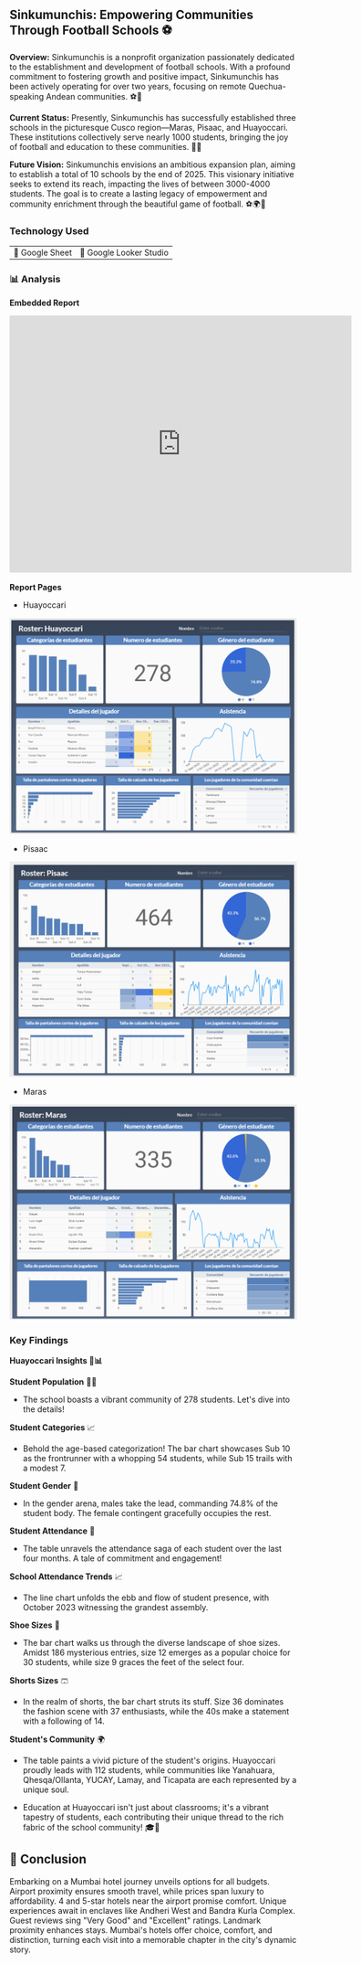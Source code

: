 ## Sinkumunchis: Empowering Communities Through Football Schools ⚽

**Overview:**
Sinkumunchis is a nonprofit organization passionately dedicated to the establishment and development of football schools. With a profound commitment to fostering growth and positive impact, Sinkumunchis has been actively operating for over two years, focusing on remote Quechua-speaking Andean communities. ⚽🌄

**Current Status:**
Presently, Sinkumunchis has successfully established three schools in the picturesque Cusco region—Maras, Pisaac, and Huayoccari. These institutions collectively serve nearly 1000 students, bringing the joy of football and education to these communities. 🏫👫

**Future Vision:**
Sinkumunchis envisions an ambitious expansion plan, aiming to establish a total of 10 schools by the end of 2025. This visionary initiative seeks to extend its reach, impacting the lives of between 3000-4000 students. The goal is to create a lasting legacy of empowerment and community enrichment through the beautiful game of football. ⚽🌍💙

### Technology Used

<table>
  <tr>
    <td>🔹 Google Sheet</td>
    <td>🔹 Google Looker Studio</td>
  </tr>
</table>

### 📊 Analysis

**Embedded Report**

<iframe width="600" height="450" src="https://lookerstudio.google.com/embed/reporting/85837ecb-a3f9-448f-b70b-20c2ec603ac4/page/qlD" frameborder="0" style="border:0" allowfullscreen></iframe>


**Report Pages**

- Huayoccari
  
[![Huayoccari](/images/Sinkumunchis/Sinku_01.png?raw=true)](/images/Sinkumunchis/Sinku_01.png?raw=true) 

- Pisaac
  
[![Pisaac](/images/Sinkumunchis/Sinku_02.png?raw=true)](/images/Sinkumunchis/Sinku_02.png?raw=true) 

- Maras
  
[![Maras](/images/Sinkumunchis/Sinku_03.png?raw=true)](/images/Sinkumunchis/Sinku_03.png?raw=true)  


### Key Findings

**Huayoccari Insights 🏫📊**

**Student Population** 🧑‍🎓
- The school boasts a vibrant community of 278 students. Let's dive into the details!

**Student Categories** 📈
- Behold the age-based categorization! The bar chart showcases Sub 10 as the frontrunner with a whopping 54 students, while Sub 15 trails with a modest 7.

**Student Gender** 🚻
- In the gender arena, males take the lead, commanding 74.8% of the student body. The female contingent gracefully occupies the rest.

**Student Attendance** 📅
- The table unravels the attendance saga of each student over the last four months. A tale of commitment and engagement!

**School Attendance Trends** 📈
- The line chart unfolds the ebb and flow of student presence, with October 2023 witnessing the grandest assembly.

**Shoe Sizes** 👟
- The bar chart walks us through the diverse landscape of shoe sizes. Amidst 186 mysterious entries, size 12 emerges as a popular choice for 30 students, while size 9 graces the feet of the select four.

**Shorts Sizes** 🩳
- In the realm of shorts, the bar chart struts its stuff. Size 36 dominates the fashion scene with 37 enthusiasts, while the 40s make a statement with a following of 14.

**Student's Community** 🌍
- The table paints a vivid picture of the student's origins. Huayoccari proudly leads with 112 students, while communities like Yanahuara, Qhesqa/Ollanta, YUCAY, Lamay, and Ticapata are each represented by a unique soul.

- Education at Huayoccari isn't just about classrooms; it's a vibrant tapestry of students, each contributing their unique thread to the rich fabric of the school community! 🎓🌈

## 📝 Conclusion

Embarking on a Mumbai hotel journey unveils options for all budgets. Airport proximity ensures smooth travel, while prices span luxury to affordability. 4 and 5-star hotels near the airport promise comfort. Unique experiences await in enclaves like Andheri West and Bandra Kurla Complex. Guest reviews sing "Very Good" and "Excellent" ratings. Landmark proximity enhances stays. Mumbai's hotels offer choice, comfort, and distinction, turning each visit into a memorable chapter in the city's dynamic story.
